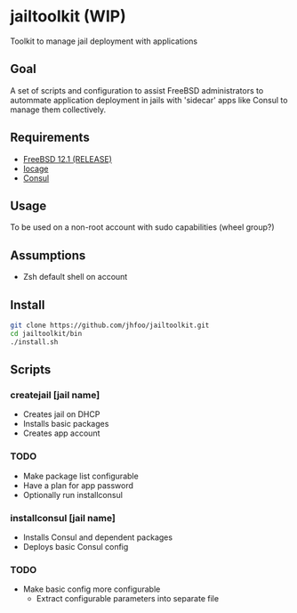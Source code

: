 # jailtoolkit (WIP)
Toolkit to manage jail deployment with applications

## Goal
A set of scripts and configuration to assist FreeBSD administrators to autommate application deployment in jails with 'sidecar' apps like Consul to manage them collectively.

## Requirements
- [FreeBSD 12.1 (RELEASE)](https://www.freebsd.org/where.html)
- [Iocage](https://github.com/iocage/iocage)
- [Consul](https://www.consul.io/)

## Usage
To be used on a non-root account with sudo capabilities (wheel group?)

## Assumptions
- Zsh default shell on account

## Install
~~~sh
git clone https://github.com/jhfoo/jailtoolkit.git
cd jailtoolkit/bin
./install.sh
~~~

## Scripts
### createjail [jail name]
- Creates jail on DHCP
- Installs basic packages
- Creates app account

### TODO
- Make package list configurable
- Have a plan for app password
- Optionally run installconsul

### installconsul [jail name]
- Installs Consul and dependent packages
- Deploys basic Consul config

### TODO
- Make basic config more configurable
  - Extract configurable parameters into separate file
